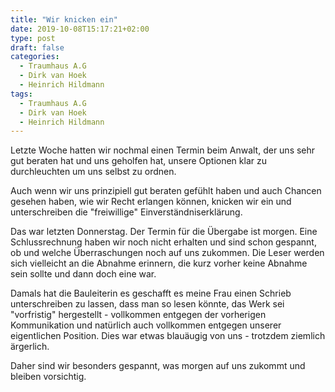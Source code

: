 ```yaml
---
title: "Wir knicken ein"
date: 2019-10-08T15:17:21+02:00
type: post
draft: false
categories:
  - Traumhaus A.G
  - Dirk van Hoek
  - Heinrich Hildmann
tags:
  - Traumhaus A.G
  - Dirk van Hoek
  - Heinrich Hildmann
---
```


Letzte Woche hatten wir nochmal einen Termin beim Anwalt, der uns sehr gut beraten hat und uns geholfen hat, unsere Optionen klar zu durchleuchten um uns selbst zu ordnen.

Auch wenn wir uns prinzipiell gut beraten gefühlt haben und auch Chancen gesehen haben, wie wir Recht erlangen können, knicken wir ein und unterschreiben die "freiwillige" Einverständniserklärung. 

Das war letzten Donnerstag. Der Termin für die Übergabe ist morgen. Eine Schlussrechnung haben wir noch nicht erhalten und sind schon gespannt, ob und welche Überraschungen noch auf uns zukommen. Die Leser werden sich vielleicht an die Abnahme erinnern, die kurz vorher keine Abnahme sein sollte und dann doch eine war. 

Damals hat die Bauleiterin es geschafft es meine Frau einen Schrieb unterschreiben zu lassen, dass man so lesen könnte, das Werk sei "vorfristig" hergestellt - vollkommen entgegen der vorherigen Kommunikation und natürlich auch vollkommen entgegen unserer eigentlichen Position. Dies war etwas blauäugig von uns - trotzdem ziemlich ärgerlich.

Daher sind wir besonders gespannt, was morgen auf uns zukommt und bleiben vorsichtig.
